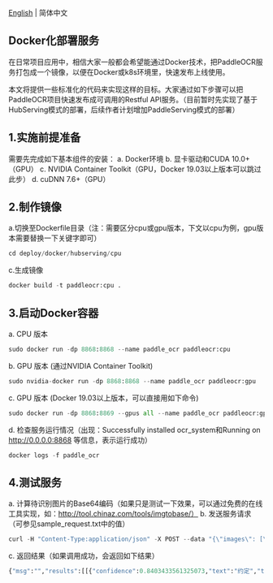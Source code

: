 [English](README.md) | 简体中文

## Docker化部署服务
在日常项目应用中，相信大家一般都会希望能通过Docker技术，把PaddleOCR服务打包成一个镜像，以便在Docker或k8s环境里，快速发布上线使用。

本文将提供一些标准化的代码来实现这样的目标。大家通过如下步骤可以把PaddleOCR项目快速发布成可调用的Restful API服务。（目前暂时先实现了基于HubServing模式的部署，后续作者计划增加PaddleServing模式的部署）

## 1.实施前提准备

需要先完成如下基本组件的安装：
a. Docker环境
b. 显卡驱动和CUDA 10.0+（GPU）
c. NVIDIA Container Toolkit（GPU，Docker 19.03以上版本可以跳过此步）
d. cuDNN 7.6+（GPU）

## 2.制作镜像
a.切换至Dockerfile目录（注：需要区分cpu或gpu版本，下文以cpu为例，gpu版本需要替换一下关键字即可）
```py
cd deploy/docker/hubserving/cpu
```
c.生成镜像
```py
docker build -t paddleocr:cpu .
```

## 3.启动Docker容器
a. CPU 版本
```py
sudo docker run -dp 8868:8868 --name paddle_ocr paddleocr:cpu
```
b. GPU 版本 (通过NVIDIA Container Toolkit)
```py
sudo nvidia-docker run -dp 8868:8868 --name paddle_ocr paddleocr:gpu
```
c. GPU 版本 (Docker 19.03以上版本，可以直接用如下命令)
```py
sudo docker run -dp 8868:8869 --gpus all --name paddle_ocr paddleocr:gpu
```
d. 检查服务运行情况（出现：Successfully installed ocr_system和Running on http://0.0.0.0:8868 等信息，表示运行成功）
```py
docker logs -f paddle_ocr
```

## 4.测试服务
a. 计算待识别图片的Base64编码（如果只是测试一下效果，可以通过免费的在线工具实现，如：http://tool.chinaz.com/tools/imgtobase/）
b. 发送服务请求（可参见sample_request.txt中的值）
```py
curl -H "Content-Type:application/json" -X POST --data "{\"images\": [\"填入图片Base64编码(需要删除'data:image/jpg;base64,'）\"]}" http://localhost:8868/predict/ocr_system
```
c. 返回结果（如果调用成功，会返回如下结果）
```py
{"msg":"","results":[[{"confidence":0.8403433561325073,"text":"约定","text_region":[[345,377],[641,390],[634,540],[339,528]]},{"confidence":0.8131805658340454,"text":"最终相遇","text_region":[[356,532],[624,530],[624,596],[356,598]]}]],"status":"0"}
```
